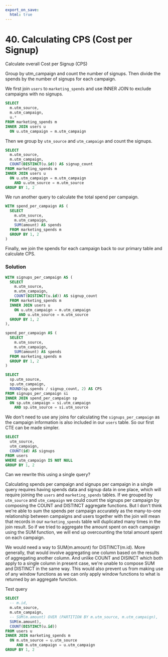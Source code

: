 ```yaml
---
export_on_save:
  html: true
---
```


# 40. Calculating CPS (Cost per Signup) 

Calculate overall Cost per Signup (CPS)

Group by utm_campaign and count the number of signups. Then divide the spends by the number of signups for each campaign.

We first join `users` to `marketing_spends` and use INNER JOIN to exclude campaigns with no signups.

```sql
SELECT 
  m.utm_source,
  m.utm_campaign,
  u.*
FROM marketing_spends m
INNER JOIN users u
  ON u.utm_campaign = m.utm_campaign
```

Then we group by `utm_source` and `utm_campaign` and count the signups.

```sql
SELECT 
  m.utm_source,
  m.utm_campaign,
  COUNT(DISTINCT(u.id)) AS signup_count
FROM marketing_spends m
INNER JOIN users u
  ON u.utm_campaign = m.utm_campaign 
    AND u.utm_source = m.utm_source
GROUP BY 1, 2
```

We run another query to calculate the total spend per campaign.

```sql
WITH spend_per_campaign AS (
  SELECT 
    m.utm_source,
    m.utm_campaign,
    SUM(amount) AS spends
  FROM marketing_spends m
  GROUP BY 1, 2
)
```

Finally, we join the spends for each campaign back to our primary table and calculate CPS.

### Solution

```sql
WITH signups_per_campaign AS (
  SELECT 
    m.utm_source,
    m.utm_campaign,
    COUNT(DISTINCT(u.id)) AS signup_count
  FROM marketing_spends m
  INNER JOIN users u
    ON u.utm_campaign = m.utm_campaign 
      AND u.utm_source = m.utm_source
  GROUP BY 1, 2
), 

spend_per_campaign AS (
  SELECT 
    m.utm_source,
    m.utm_campaign,
    SUM(amount) AS spends
  FROM marketing_spends m
  GROUP BY 1, 2
)

SELECT 
  sp.utm_source,
  sp.utm_campaign,
  ROUND(sp.spends / signup_count, 2) AS CPS
FROM signups_per_campaign si
INNER JOIN spend_per_campaign sp
  ON sp.utm_campaign = si.utm_campaign
    AND sp.utm_source = si.utm_source
```

We don't need to use any joins for calculating the `signups_per_campaign` as the campaign information is also included in our `users` table. So our first CTE can be made simpler.

```sql
SELECT 
  utm_source,
  utm_campaign,
  COUNT(id) AS signups
FROM users
WHERE utm_campaign IS NOT NULL
GROUP BY 1, 2
```

Can we rewrite this using a single query?

Calculating spends per campaign and signups per campaign in a single query requires having spends data and signup data in one place, which will require joining the `users` and `marketing_spends` tables. If we grouped by `utm_source` and `utm_campaign` we could count the signups per campaign by composing the COUNT and DISTINCT aggregate functions. But I don't think we're able to sum the spends per campaign accurately as the many-to-one relationship between campaigns and users together with the join will mean that records in our `marketing_spends` table will duplicated many times in the join result. So if we tried to aggregate the amount spent on each campaign using the SUM function, we will end up overcounting the total amount spent on each campaign.

We would need a way to SUM(m.amount) for DISTINCT(m.id). More generally, that would involve aggregating one column based on the results of aggregating another column. And unlike COUNT and DISINCT which both apply to a single column in present case, we're unable to compose SUM and DISTINCT in the same way. This would also prevent us from making use of any window functions as we can only apply window functions to what is returned by an aggregate function. 


Test query
```sql
SELECT 
  -- m.id,
  m.utm_source,
  m.utm_campaign,
  -- SUM(m.amount) OVER (PARTITION BY m.utm_source, m.utm_campaign),
  SUM(m.amount),
  COUNT(DISTINCT(u.id))
FROM users u 
INNER JOIN marketing_spends m
  ON m.utm_source = u.utm_source
     AND m.utm_campaign = u.utm_campaign
GROUP BY 1, 2
```